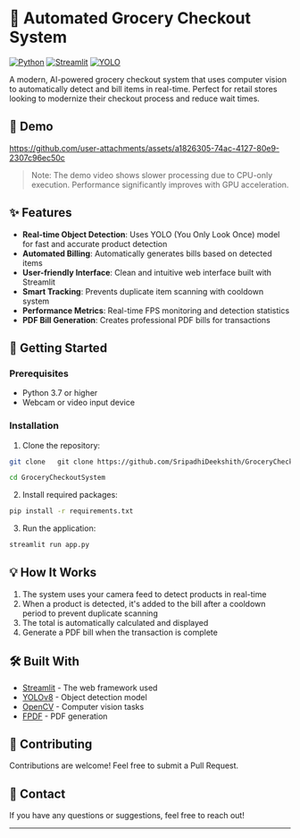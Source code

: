 # 🛒 Automated Grocery Checkout System

[![Python](https://img.shields.io/badge/Python-3.7+-blue.svg)](https://www.python.org/downloads/)
[![Streamlit](https://img.shields.io/badge/Streamlit-1.0+-red.svg)](https://streamlit.io/)
[![YOLO](https://img.shields.io/badge/YOLO-v8-yellow.svg)](https://github.com/ultralytics/yolov5)

A modern, AI-powered grocery checkout system that uses computer vision to automatically detect and bill items in real-time. Perfect for retail stores looking to modernize their checkout process and reduce wait times.

## 🎥 Demo


https://github.com/user-attachments/assets/a1826305-74ac-4127-80e9-2307c96ec50c

> Note: The demo video shows slower processing due to CPU-only execution. Performance significantly improves with GPU acceleration.

## ✨ Features

- **Real-time Object Detection**: Uses YOLO (You Only Look Once) model for fast and accurate product detection
- **Automated Billing**: Automatically generates bills based on detected items
- **User-friendly Interface**: Clean and intuitive web interface built with Streamlit
- **Smart Tracking**: Prevents duplicate item scanning with cooldown system
- **Performance Metrics**: Real-time FPS monitoring and detection statistics
- **PDF Bill Generation**: Creates professional PDF bills for transactions

## 🚀 Getting Started

### Prerequisites

- Python 3.7 or higher
- Webcam or video input device

### Installation

1. Clone the repository:
```bash
git clone   git clone https://github.com/SripadhiDeekshith/GroceryCheckoutSystem.git

cd GroceryCheckoutSystem
```

2. Install required packages:
```bash
pip install -r requirements.txt
```

3. Run the application:
```bash
streamlit run app.py
```

## 💡 How It Works

1. The system uses your camera feed to detect products in real-time
2. When a product is detected, it's added to the bill after a cooldown period to prevent duplicate scanning
3. The total is automatically calculated and displayed
4. Generate a PDF bill when the transaction is complete

## 🛠️ Built With

- [Streamlit](https://streamlit.io/) - The web framework used
- [YOLOv8](https://github.com/ultralytics/yolov5) - Object detection model
- [OpenCV](https://opencv.org/) - Computer vision tasks
- [FPDF](https://pyfpdf.readthedocs.io/en/latest/) - PDF generation

## 🤝 Contributing

Contributions are welcome! Feel free to submit a Pull Request.

## 📧 Contact

If you have any questions or suggestions, feel free to reach out!

---

